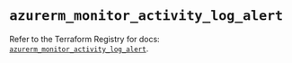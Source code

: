 # `azurerm_monitor_activity_log_alert`

Refer to the Terraform Registry for docs: [`azurerm_monitor_activity_log_alert`](https://registry.terraform.io/providers/hashicorp/azurerm/3.107.0/docs/resources/monitor_activity_log_alert).

